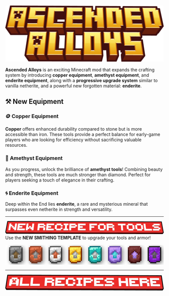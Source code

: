 ![Ascended Alloys](https://github.com/JustArthur/AscendedAlloys-1.20.1/blob/master/images/ascended_alloys_no_fabric.png?raw=true)

**Ascended Alloys** is an exciting Minecraft mod that expands the crafting system by introducing **copper equipment**, **amethyst equipment**, and **enderite equipment**, along with a **progressive upgrade system** similar to vanilla netherite, and a powerful new forgotten material: **enderite**.

## ⚒️ **New Equipment**
### 🪙 **Copper Equipment**
**Copper** offers enhanced durability compared to stone but is more accessible than iron. These tools provide a perfect balance for early-game players who are looking for efficiency without sacrificing valuable resources.

### 💎 **Amethyst Equipment**
As you progress, unlock the brilliance of **amethyst tools**! Combining beauty and strength, these tools are much stronger than diamond. Perfect for players seeking a touch of elegance in their crafting.

### 🌀 **Enderite Equipment**
Deep within the End lies **enderite**, a rare and mysterious mineral that surpasses even netherite in strength and versatility.

---
![New Recipe For Tools](https://github.com/JustArthur/AscendedAlloys-1.20.1/blob/master/images/new_recipe_for_tools.png?raw=true)
Use the **NEW SMITHING TEMPLATE** to upgrade your tools and armor!

![All smithing upgrades](https://github.com/JustArthur/AscendedAlloys-1.20.1/blob/master/images/Smithing_upgrade.png?raw=true)

---
[![All Recipes Here](https://github.com/JustArthur/AscendedAlloys-1.20.1/blob/master/images/all_recipes.png?raw=true)](https://github.com/JustArthur/AscendedAlloys-1.20.1/blob/master/WIKI.md)